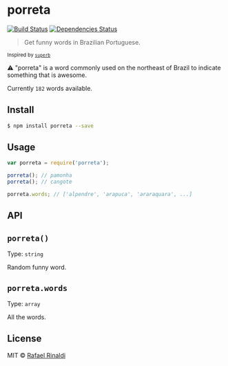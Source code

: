# porreta

[![Build Status](https://travis-ci.org/rafaelrinaldi/porreta.svg?branch=master)](https://travis-ci.org/rafaelrinaldi/porreta)
[![Dependencies Status](https://david-dm.org/rafaelrinaldi/porreta.svg)](https://david-dm.org/rafaelrinaldi/porreta)

> Get funny words in Brazilian Portuguese.

<sup>Inspired by [`superb`](http://github.com/sindresorhus/superb)</sup>

:warning: "porreta" is a word commonly used on the northeast of Brazil to indicate something that is awesome.

Currently `182` words available.

## Install

```sh
$ npm install porreta --save
```

## Usage

```javascript
var porreta = require('porreta');

porreta(); // pamonha
porreta(); // cangote

porreta.words; // ['alpendre', 'arapuca', 'araraquara', ...]
```

## API

## `porreta()`

Type: `string`

Random funny word.

## `porreta.words`

Type: `array`

All the words.

## License

MIT © [Rafael Rinaldi](http://rinaldi.io)
